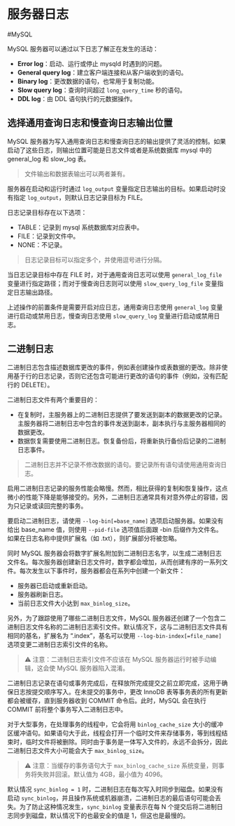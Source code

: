 # 服务器日志
#MySQL 

MySQL 服务器可以通过以下日志了解正在发生的活动：

+ **Error log**：启动、运行或停止 mysqld 时遇到的问题。
+ **General query log**：建立客户端连接和从客户端收到的语句。
+ **Binary log**：更改数据的语句，也常用于复制功能。
+ **Slow query log**：查询时间超过 `long_query_time` 秒的语句。
+ **DDL log**：由 DDL 语句执行的元数据操作。

## 选择通用查询日志和慢查询日志输出位置

MySQL 服务器为写入通用查询日志和慢查询日志的输出提供了灵活的控制。如果启动了这些日志，则输出位置可能是日志文件或者是系统数据库 mysql 中的 general_log 和 slow_log 表。

> 文件输出和数据表输出可以两者兼有。

服务器在启动和运行时通过 `log_output` 变量指定日志输出的目标。如果启动时没有指定 `log_output`，则默认日志记录目标为 FILE。

日志记录目标存在以下选项：

+ TABLE：记录到 mysql 系统数据库对应表中。
+ FILE：记录到文件中。
+ NONE：不记录。

> 日志记录目标可以指定多个，并使用逗号进行分隔。

当日志记录目标中存在 FILE 时，对于通用查询日志可以使用 `general_log_file` 变量进行指定路径；而对于慢查询日志则可以使用 `slow_query_log_file` 变量指定日志输出路径。

上述操作的前置条件是需要开启对应日志，通用查询日志使用 `general_log` 变量进行启动或禁用日志，慢查询日志使用 `slow_query_log` 变量进行启动或禁用日志。

## 二进制日志

二进制日志包含描述数据库更改的事件，例如表创建操作或表数据的更改。除非使用基于行的日志记录，否则它还包含可能进行更改的语句的事件（例如，没有匹配行的 DELETE）。

二进制日志文件有两个重要目的：

+ 在复制时，主服务器上的二进制日志提供了要发送到副本的数据更改的记录。主服务器将二进制日志中包含的事件发送到副本，副本执行与主服务器相同的数据更改。
+ 数据恢复需要使用二进制日志。恢复备份后，将重新执行备份后记录的二进制日志事件。

> 二进制日志并不记录不修改数据的语句。要记录所有语句请使用通用查询日志。

启用二进制日志记录的服务性能会略慢。然而，相比获得的复制和恢复操作，这点微小的性能下降是能够接受的。另外，二进制日志通常具有对意外停止的容错，因为只记录或读回完整的事务。

要启动二进制日志，请使用 `--log-bin[=base_name]` 选项启动服务器。如果没有给出 base_name 值，则使用 `--pid-file` 选项值后面跟 -bin 后缀作为文件名。如果在日志名称中提供扩展名（如 .txt），则扩展部分将被忽略。

同时 MySQL 服务器会将数字扩展名附加到二进制日志名字，以生成二进制日志文件名。每次服务器创建新日志文件时，数字都会增加，从而创建有序的一系列文件。每次发生以下事件时，服务器都会在系列中创建一个新文件：

+ 服务器已启动或重新启动。
+ 服务器刷新日志。
+ 当前日志文件大小达到 `max_binlog_size`。

另外，为了跟踪使用了哪些二进制日志文件，MySQL 服务器还创建了一个包含二进制日志文件名称的二进制日志索引文件。默认情况下，这与二进制日志文件具有相同的基名，扩展名为 “.index”，基名可以使用 `--log-bin-index[=file_name]` 选项变更二进制日志索引文件的名称。

> ⚠️ 注意：二进制日志索引文件不应该在 MySQL 服务器运行时被手动编辑，这会使 MySQL 服务器陷入混淆。

二进制日志记录在语句或事务完成后，在释放所完成提交之前立即完成，这用于确保日志按提交顺序写入。在未提交的事务中，更改 InnoDB 表等事务表的所有更新都会被缓存，直到服务器收到 COMMIT 命令后。此时，MySQL 会在执行 COMMIT 前将整个事务写入二进制日志中。

对于大型事务，在处理事务的线程中，它会将用 `binlog_cache_size` 大小的缓冲区缓冲语句。如果语句大于此，线程会打开一个临时文件来存储事务，等到线程结束时，临时文件将被删除。同时由于事务是一体写入文件的，永远不会拆分，因此二进制日志文件大小可能会大于 `max_binlog_size`。

> ⚠️ 注意：当缓存的事务语句大于 `max_binlog_cache_size` 系统变量，则事务将失败并回滚。默认值为 4GB，最小值为 4096。

默认情况 `sync_binlog = 1` 时，二进制日志在每次写入时同步到磁盘。如果没有启动 `sync_binlog`，并且操作系统或机器崩溃，二进制日志的最后语句可能会丢失。为了防止这种情况发生，`sync_binlog` 变量表示在每 N 个提交后将二进制日志同步到磁盘，默认情况下的也最安全的值是 1，但这也是最慢的。

